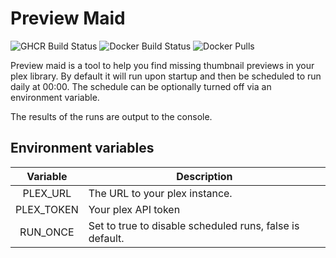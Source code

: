 # Preview Maid

![GHCR Build Status](https://github.com/fletchto99/preview-maid/actions/workflows/ghcr.yml/badge.svg)
![Docker Build Status](https://github.com/fletchto99/preview-maid/actions/workflows/docker.yml/badge.svg)
![Docker Pulls](https://img.shields.io/docker/pulls/fletchto99/preview-maid)

Preview maid is a tool to help you find missing thumbnail previews in your plex library. By default it will run upon startup and then be scheduled to run daily at 00:00. The schedule can be optionally turned off via an environment variable.

The results of the runs are output to the console.

## Environment variables

| Variable | Description |
| :----: | --- |
| PLEX_URL | The URL to your plex instance. |
| PLEX_TOKEN | Your plex API token |
| RUN_ONCE | Set to true to disable scheduled runs, false is default. |
